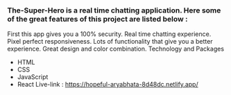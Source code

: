 ### The-Super-Hero is a real time chatting application. Here some of the great features of this project are listed below :
First this app gives you a 100% security.
Real time chatting experience.
Pixel perfect responsiveness.
Lots of functionality that give you a better experience.
Great design and color combination.
Technology and Packages
- HTML
- CSS
- JavaScript
- React
Live-link : https://hopeful-aryabhata-8d48dc.netlify.app/
